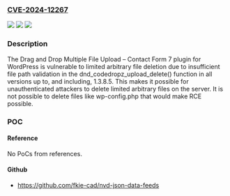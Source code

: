 ### [CVE-2024-12267](https://cve.mitre.org/cgi-bin/cvename.cgi?name=CVE-2024-12267)
![](https://img.shields.io/static/v1?label=Product&message=Drag%20and%20Drop%20Multiple%20File%20Upload%20for%20Contact%20Form%207&color=blue)
![](https://img.shields.io/static/v1?label=Version&message=*%3C%3D%201.3.8.5%20&color=brighgreen)
![](https://img.shields.io/static/v1?label=Vulnerability&message=CWE-73%20External%20Control%20of%20File%20Name%20or%20Path&color=brighgreen)

### Description

The Drag and Drop Multiple File Upload – Contact Form 7 plugin for WordPress is vulnerable to limited arbitrary file deletion due to insufficient file path validation in the dnd_codedropz_upload_delete() function in all versions up to, and including, 1.3.8.5. This makes it possible for unauthenticated attackers to delete limited arbitrary files on the server. It is not possible to delete files like wp-config.php that would make RCE possible.

### POC

#### Reference
No PoCs from references.

#### Github
- https://github.com/fkie-cad/nvd-json-data-feeds

